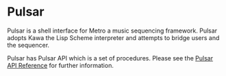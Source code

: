 Pulsar
==================

Pulsar is a shell interface for Metro a music sequencing framework.  Pulsar
adopts Kawa the Lisp Scheme interpreter and attempts to bridge users and the
sequencer.

Pulsar has Pulsar API which is a set of procedures.
Please see the [Pulsar API Reference](readme-api.md) for further information.

